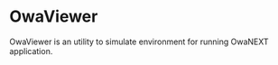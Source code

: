 OwaViewer
=========

OwaViewer is an utility to simulate environment for running OwaNEXT application.
